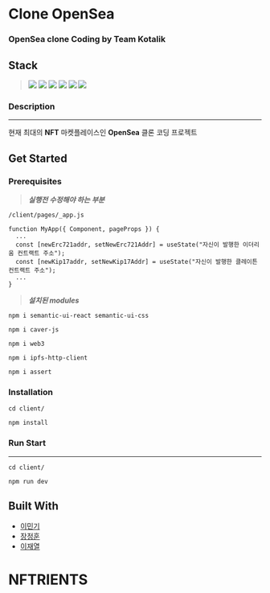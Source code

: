 # Clone OpenSea

### OpenSea clone Coding by Team Kotalik

## **Stack**

> <img src="https://img.shields.io/badge/Next.js-000000?style=for-the-badge&logo=Next.js&logoColor=white"> <img src="https://img.shields.io/badge/Solidity-363636?style=for-the-badge&logo=Solidity&logoColor=white"> <img src="https://img.shields.io/badge/React-61DAFB?style=for-the-badge&logo=React&logoColor=white"> <img src="https://img.shields.io/badge/IPFS-65C2CB?style=for-the-badge&logo=IPFS&logoColor=white"> <img src="https://img.shields.io/badge/Web3.js-F16822?style=for-the-badge&logo=Web3.js&logoColor=white"> <img src="https://img.shields.io/badge/Semantic UI React-35BDB2?style=for-the-badge&logo=Semantic UI React&logoColor=white">

### Description

---

현재 최대의 **NFT** 마켓플레이스인 **OpenSea** 클론 코딩 프로젝트

## Get Started

### Prerequisites

> **_실행전 수정해야 하는 부분_**

```
/client/pages/_app.js

function MyApp({ Component, pageProps }) {
  ...
  const [newErc721addr, setNewErc721Addr] = useState("자신이 발행한 이더리움 컨트랙트 주소");
  const [newKip17addr, setNewKip17Addr] = useState("자신이 발행한 클레이튼 컨트랙트 주소");
  ...
}
```

> **_설치된 modules_**

```
npm i semantic-ui-react semantic-ui-css
```

```
npm i caver-js
```

```
npm i web3
```

```
npm i ipfs-http-client
```

```
npm i assert
```

### Installation

```
cd client/
```

```
npm install
```

### Run Start

---

```
cd client/
```

```
npm run dev
```

## Built With

- [이민기](https://github.com/mingi3442)
- [장정훈](https://github.com/jangjoocool)
- [이재열](https://github.com/Kawasaki-JY)
# NFTRIENTS
